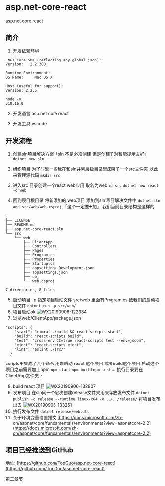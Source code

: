 # asp.net-core-react
asp.net core react
## 简介
1. 开发依赖环境

```
.NET Core SDK (reflecting any global.json): 
Version:   2.2.300

Runtime Environment:
OS Name:     Mac OS X

Host (useful for support):
Version: 2.2.5

node -v
v10.16.0
```
2. 开发语言
asp.net core
react

3. 开发工具
vscode

## 开发流程

1. 创建sln项目解决方案「sln 不是必须创建 但是创建了对智能提示友好」
`dotnet new sln`

2. 组织项目
为了时髦一些我在和sln并列层级目录里床架了一个src文件夹 以此来管理源代码
`mkdir src`
3. 进入src 目录创建一个react web应用 取名为web
`cd src`
`dotnet new react -o web`
4. 回到项目根目录 将新添加的 web项目 添加到sln 项目解决文件中
`dotnet sln add src/web/web.csproj`
「这个一定要➕加」
我们当前目录结构是这样的
```
.
├── LICENSE
├── README.md
├── asp.net-core-react.sln
└── src
    └── web
        ├── ClientApp
        ├── Controllers
        ├── Pages
        ├── Program.cs
        ├── Properties
        ├── Startup.cs
        ├── appsettings.Development.json
        ├── appsettings.json
        ├── obj
        └── web.csproj

7 directories, 8 files

```
5. 启动项目 -p 指定项目启动文件 src/web 里面有Program.cs 致我们的启动项目文件
`dotnet run -p src/web/`
6. 项目启动ok
![WX20190906-122334](/assets/WX20190906-122334.png)
7. 浏览web/ClientApp/package.json
```
"scripts": {
    "start": "rimraf ./build && react-scripts start",
    "build": "react-scripts build",
    "test": "cross-env CI=true react-scripts test --env=jsdom",
    "eject": "react-scripts eject",
    "lint": "eslint ./src/"
  }
```
scripts里集成了几个命令 用来启动 react 这个项目 或者build这个项目 启动这个项目之前需要加上npm
`npm start`
`npm build`
`npm test`
...
执行目录要在ClinetApp文件夹下

8. build react 项目
![WX20190906-132807](/assets/WX20190906-132807.png)
9. 发布项目
在sln同一个层次创建release文件夹用来存放发布文件
`dotnet publish -c release --runtime linux-x64 -o ../../release/`
将项目发布出去
![WX20190906-133251](/assets/WX20190906-133251.png)
10. 执行发布文件
`dotnet release/web.dll`
11. 关于环境变量设置推文
[https://docs.microsoft.com/zh-cn/aspnet/core/fundamentals/environments?view=aspnetcore-2.2](https://docs.microsoft.com/zh-cn/aspnet/core/fundamentals/environments?view=aspnetcore-2.2)

## 项目已经推送到GitHub
地址:
[https://github.com/TopGuo/asp.net-core-react](https://github.com/TopGuo/asp.net-core-react)

[第二章节](https://github.com/TopGuo/asp.net-core-react/blob/master/doc/readme2.md)


